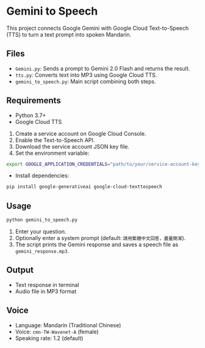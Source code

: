 # Gemini to Speech

This project connects Google Gemini with Google Cloud Text-to-Speech (TTS) to turn a text prompt into spoken Mandarin.

## Files

- `Gemini.py`: Sends a prompt to Gemini 2.0 Flash and returns the result.
- `tts.py`: Converts text into MP3 using Google Cloud TTS.
- `gemini_to_speech.py`: Main script combining both steps.

## Requirements

- Python 3.7+
- Google Cloud TTS
1. Create a service account on Google Cloud Console.
2. Enable the Text-to-Speech API.
3. Download the service account JSON key file.
4. Set the environment variable:

```bash
export GOOGLE_APPLICATION_CREDENTIALS="path/to/your/service-account-key.json"
```

- Install dependencies:

```bash
pip install google-generativeai google-cloud-texttospeech
```

## Usage

```bash
python gemini_to_speech.py
```

1. Enter your question.
2. Optionally enter a system prompt (default: `請用繁體中文回答，盡量簡潔`).
3. The script prints the Gemini response and saves a speech file as `gemini_response.mp3`.

## Output

- Text response in terminal
- Audio file in MP3 format

## Voice

- Language: Mandarin (Traditional Chinese)
- Voice: `cmn-TW-Wavenet-A` (female)
- Speaking rate: 1.2 (default)

